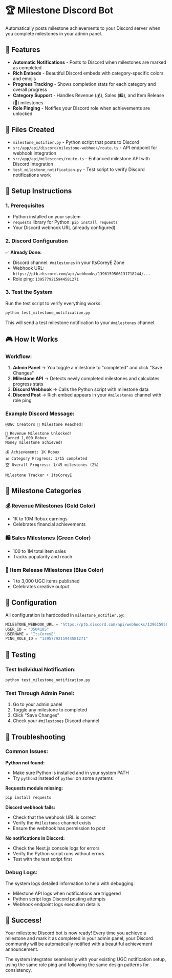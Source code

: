 # 🏆 Milestone Discord Bot

Automatically posts milestone achievements to your Discord server when you complete milestones in your admin panel.

## 🎯 Features

- **Automatic Notifications** - Posts to Discord when milestones are marked as completed
- **Rich Embeds** - Beautiful Discord embeds with category-specific colors and emojis
- **Progress Tracking** - Shows completion stats for each category and overall progress
- **Category Support** - Handles Revenue (💰), Sales (🛍️), and Item Release (🎨) milestones
- **Role Pinging** - Notifies your Discord role when achievements are unlocked

## 📁 Files Created

- `milestone_notifier.py` - Python script that posts to Discord
- `src/app/api/discord/milestone-webhook/route.ts` - API endpoint for webhook integration
- `src/app/api/milestones/route.ts` - Enhanced milestone API with Discord integration
- `test_milestone_notification.py` - Test script to verify Discord notifications work

## 🚀 Setup Instructions

### 1. Prerequisites
- Python installed on your system
- `requests` library for Python: `pip install requests`
- Your Discord webhook URL (already configured)

### 2. Discord Configuration
✅ **Already Done:**
- Discord channel: `#milestones` in your ItsCoreyE Zone
- Webhook URL: `https://ptb.discord.com/api/webhooks/1396159506131718244/...`
- Role ping: `1395779215944581271`

### 3. Test the System
Run the test script to verify everything works:

```bash
python test_milestone_notification.py
```

This will send a test milestone notification to your `#milestones` channel.

## 🎮 How It Works

### Workflow:
1. **Admin Panel** → You toggle a milestone to "completed" and click "Save Changes"
2. **Milestone API** → Detects newly completed milestones and calculates progress stats
3. **Discord Webhook** → Calls the Python script with milestone data
4. **Discord Post** → Rich embed appears in your `#milestones` channel with role ping

### Example Discord Message:
```
@UGC Creators 🎊 Milestone Reached!

🎉 Revenue Milestone Unlocked!
Earned 1,000 Robux
Money milestone achieved!

💰 Achievement: 1K Robux
📊 Category Progress: 1/15 completed  
🏆 Overall Progress: 1/45 milestones (2%)

Milestone Tracker • ItsCoreyE
```

## 🎨 Milestone Categories

### 💰 Revenue Milestones (Gold Color)
- 1K to 10M Robux earnings
- Celebrates financial achievements

### 🛍️ Sales Milestones (Green Color)  
- 100 to 1M total item sales
- Tracks popularity and reach

### 🎨 Item Release Milestones (Blue Color)
- 1 to 3,000 UGC items published
- Celebrates creative output

## 🔧 Configuration

All configuration is hardcoded in `milestone_notifier.py`:

```python
MILESTONE_WEBHOOK_URL = "https://ptb.discord.com/api/webhooks/1396159506131718244/..."
USER_ID = "3504185"
USERNAME = "ItsCoreyE"  
PING_ROLE_ID = "1395779215944581271"
```

## 🧪 Testing

### Test Individual Notification:
```bash
python test_milestone_notification.py
```

### Test Through Admin Panel:
1. Go to your admin panel
2. Toggle any milestone to completed
3. Click "Save Changes"
4. Check your `#milestones` Discord channel

## 🐛 Troubleshooting

### Common Issues:

**Python not found:**
- Make sure Python is installed and in your system PATH
- Try `python3` instead of `python` on some systems

**Requests module missing:**
```bash
pip install requests
```

**Discord webhook fails:**
- Check that the webhook URL is correct
- Verify the `#milestones` channel exists
- Ensure the webhook has permission to post

**No notifications in Discord:**
- Check the Next.js console logs for errors
- Verify the Python script runs without errors
- Test with the test script first

### Debug Logs:
The system logs detailed information to help with debugging:
- Milestone API logs when notifications are triggered
- Python script logs Discord posting attempts
- Webhook endpoint logs execution details

## 🎉 Success!

Your milestone Discord bot is now ready! Every time you achieve a milestone and mark it as completed in your admin panel, your Discord community will be automatically notified with a beautiful achievement announcement.

The system integrates seamlessly with your existing UGC notification setup, using the same role ping and following the same design patterns for consistency.
